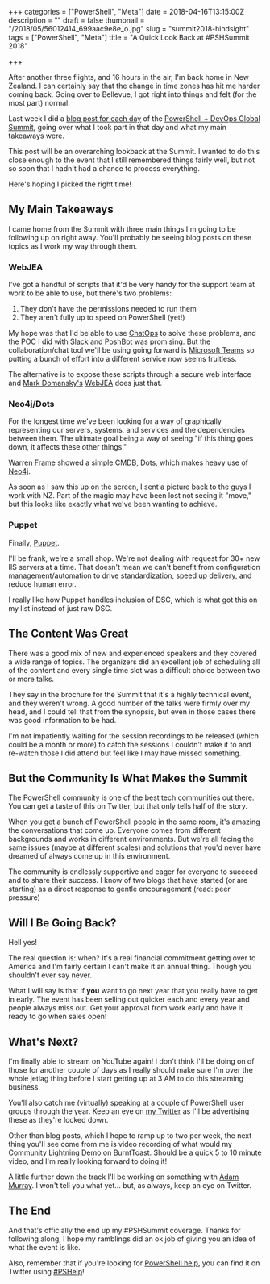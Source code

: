 +++
categories = ["PowerShell", "Meta"]
date = 2018-04-16T13:15:00Z
description = ""
draft = false
thumbnail = "/2018/05/56012414_699aac9e8e_o.jpg"
slug = "summit2018-hindsight"
tags = ["PowerShell", "Meta"]
title = "A Quick Look Back at #PSHSummit 2018"

+++


After another three flights, and 16 hours in the air, I'm back home in New Zealand. I can certainly say that the change in time zones has hit me harder coming back. Going over to Bellevue, I got right into things and felt (for the most part) normal.

Last week I did a [blog post for each day](https://king.geek.nz/tags/#pshsummit) of the [PowerShell + DevOps Global Summit](https://powershelldevopsglobalsummit2018.sched.com/), going over what I took part in that day and what my main takeaways were.

This post will be an overarching lookback at the Summit. I wanted to do this close enough to the event that I still remembered things fairly well, but not so soon that I hadn't had a chance to process everything.

Here's hoping I picked the right time!

## **My Main Takeaways**

I came home from the Summit with three main things I'm going to be following up on right away. You'll probably be seeing blog posts on these topics as I work my way through them.

### **WebJEA**

I've got a handful of scripts that it'd be very handy for the support team at work to be able to use, but there's two problems:

1. They don't have the permissions needed to run them
2. They aren't fully up to speed on PowerShell (yet!)

My hope was that I'd be able to use [ChatOps](https://docs.stackstorm.com/chatops/chatops.html) to solve these problems, and the POC I did with [Slack](https://slack.com/) and [PoshBot](https://github.com/poshbotio/PoshBot) was promising. But the collaboration/chat tool we'll be using going forward is [Microsoft Teams](https://products.office.com/en-us/microsoft-teams/group-chat-software) so putting a bunch of effort into a different service now seems fruitless.

The alternative is to expose these scripts through a secure web interface and [Mark Domansky's](https://twitter.com/markdomansky)  [WebJEA](https://github.com/markdomansky/WebJEA) does just that.

### **Neo4j/Dots**

For the longest time we've been looking for a way of graphically representing our servers, systems, and services and the dependencies between them. The ultimate goal being a way of seeing "if this thing goes down, it affects these other things."

[Warren Frame](https://twitter.com/psCookieMonster) showed a simple CMDB, [Dots](https://github.com/RamblingCookieMonster/Dots), which makes heavy use of [Neo4j](https://neo4j.com/).

As soon as I saw this up on the screen, I sent a picture back to the guys I work with NZ. Part of the magic may have been lost not seeing it "move," but this looks like exactly what we've been wanting to achieve.

### **Puppet**

Finally, [Puppet](https://puppet.com/).

I'll be frank, we're a small shop. We're not dealing with request for 30+ new IIS servers at a time. That doesn't mean we can't benefit from configuration management/automation to drive standardization, speed up delivery, and reduce human error.

I really like how Puppet handles inclusion of DSC, which is what got this on my list instead of just raw DSC.

## **The Content Was Great**

There was a good mix of new and experienced speakers and they covered a wide range of topics. The organizers did an excellent job of scheduling all of the content and every single time slot was a difficult choice between two or more talks.

They say in the brochure for the Summit that it's a highly technical event, and they weren't wrong. A good number of the talks were firmly over my head, and I could tell that from the synopsis, but even in those cases there was good information to be had.

I'm not impatiently waiting for the session recordings to be released (which could be a month or more) to catch the sessions I couldn't make it to and re-watch those I did attend but feel like I may have missed something.

## **But the Community Is What Makes the Summit**

The PowerShell community is one of the best tech communities out there. You can get a taste of this on Twitter, but that only tells half of the story.

When you get a bunch of PowerShell people in the same room, it's amazing the conversations that come up. Everyone comes from different backgrounds and works in different environments. But we're all facing the same issues (maybe at different scales) and solutions that you'd never have dreamed of always come up in this environment.

The community is endlessly supportive and eager for everyone to succeed and to share their success. I know of two blogs that have started (or are starting) as a direct response to gentle encouragement (read: peer pressure)

## **Will I Be Going Back?**

Hell yes!

The real question is: when? It's a real financial commitment getting over to America and I'm fairly certain I can't make it an annual thing. Though you shouldn't ever say never.

What I will say is that if **you** want to go next year that you really have to get in early. The event has been selling out quicker each and every year and people always miss out. Get your approval from work early and have it ready to go when sales open!

## **What's Next?**

I'm finally able to stream on YouTube again! I don't think I'll be doing on of those for another couple of days as I really should make sure I'm over the whole jetlag thing before I start getting up at 3 AM to do this streaming business.

You'll also catch me (virtually) speaking at a couple of PowerShell user groups through the year. Keep an eye on [my Twitter](https://twitter.com/WindosNZ) as I'll be advertising these as they're locked down.

Other than blog posts, which I hope to ramp up to two per week, the next thing you'll see come from me is video recording of what would my Community Lightning Demo on BurntToast. Should be a quick 5 to 10 minute video, and I'm really looking forward to doing it!

A little further down the track I'll be working on something with [Adam Murray](https://twitter.com/muzzar78). I won't tell you what yet… but, as always, keep an eye on Twitter.

## **The End**

And that's officially the end up my #PSHSummit coverage. Thanks for following along, I hope my ramblings did an ok job of giving you an idea of what the event is like.

Also, remember that if you're looking for [PowerShell help](https://king.geek.nz/2018/03/20/pshelp-twitter/), you can find it on Twitter using [#PSHelp](https://twitter.com/search?f=tweets&vertical=default&q=%23pshelp&src=typd)!


